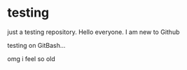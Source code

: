 # testing
just a testing repository. Hello everyone. I am new to Github

testing on GitBash...

omg i feel so old 
